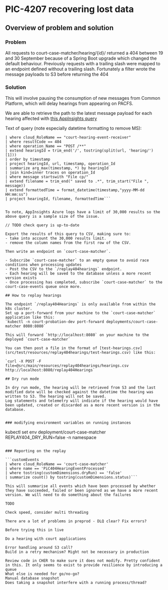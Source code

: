 # PIC-4207 recovering lost data

## Overview of problem and solution

### Problem
All requests to court-case-matcher/hearing/{id}/ returned a 404 between 19 and 30 September because of a Spring Boot upgrade which changed the
default behaviour. Previously requests with a trailing slash were mapped to an endpoint defined without a trailing slash.
Fortunately a filter wrote the message payloads to S3 before returning the 404

### Solution

This will involve pausing the consumption of new messages from Common Platform, which will delay hearings from appearing on PACFS.

We are able to retrieve the path to the latest message payload for each hearing affected with [this AppInsights query](https://portal.azure.com#@747381f4-e81f-4a43-bf68-ced6a1e14edf/blade/Microsoft_OperationsManagementSuite_Workspace/Logs.ReactView/resourceId/%2Fsubscriptions%2Fa5ddf257-3b21-4ba9-a28c-ab30f751b383%2FresourceGroups%2Fnomisapi-prod-rg%2Fproviders%2FMicrosoft.Insights%2Fcomponents%2Fnomisapi-prod/source/LogsBlade.AnalyticsShareLinkToQuery/q/H4sIAAAAAAAAA22QTU%252FDMAyG7%252FwKq5d%252BqKMg7YTUExLaDgMEuyFUhcZsGU1SHHcfiB9P2m5dQeQW%252B30f2y%252FhZ4OO3cU37NZICGVlG1k82QrvhUbIcwhK2xBP1ihImdUEt2h4Qlii2iIFg5HQNRXfWtmZplfToWNrJMHKmmJAPj48LyFLktaOe0Yj4cifS8iBSenCF6MwC1Ng67htRa6uFEcNVSmER3kWxi%252FXr3HsOZYkErwdgJX2Jwld%252B2JNdoMln%252BkpdP5Bk47Wm0vvcI3WXvuFIGhVaLGPRtokbgcMMC%252FfWGXgQxmZK2P8fCZRogNr%252FnL7LDzJiRWC5xG7neI1BHeq8rnX2SiMd18yXVjnLAJwYovSxwGXSZD2jY4T9QhfO%252BK7PE4oS1owo1yqjtf%252FCykY28NG1wUH%252F7LFIpMSZrMbrW%252BcC%252BL%252FQzwtmP7m%252FwBka4WlTwIAAA%253D%253D/timespan/2024-09-19T14%3A00%3A55.000Z%2F2024-09-30T16%3A31%3A55.000Z)

Text of query (note especially datetime formatting to remove MS):
```requests
| where cloud_RoleName == "court-hearing-event-receiver"
| where resultCode == 404
| where operation_Name == "POST /**"
| extend hearingId = trim_end('/', tostring(split(url, 'hearing/')[1]))
| order by timestamp
| project hearingId, url, timestamp, operation_Id
| summarize arg_max(timestamp, *) by hearingId
| join kind=inner traces on operation_Id
| where message startswith "File cp/"
| extend filename = trim_end(" saved to .*", trim_start("File ", message))
| extend formattedTime = format_datetime(timestamp,"yyyy-MM-dd HH:mm:ss")
| project hearingId, filename, formattedTime```


To note, AppInsights Azure logs have a limit of 30,000 results so the above query is a sample size of the issue.

// TODO check query is up-to-date

Export the results of this query to CSV, making sure to:
- take into account the 30,000 results limit.
- remove the column names from the first row of the CSV.

Then write an endpoint on `court-case-matcher`. 

- Subscribe `court-case-matcher` to an empty queue to avoid race conditions when processing updates
- Post the CSV to the `/replay404hearings` endpoint.
- Each hearing will be saved to the database unless a more recent version exists
- Once processing has completed, subscribe `court-case-matcher` to the court-case-events queue once more. 

## How to replay hearings

The endpoint `/replay404Hearings` is only available from within the k8s cluster.  
Set up a port-forward from your machine to the `court-case-matcher` application like this: 
`kubectl -n court-probation-dev port-forward deployments/court-case-matcher 8080:8080`

This will forward `http://localhost:8080` on your machine to the deployed `court-case-matcher`

You can then post a file in the format of [test-hearings.csv](src/test/resources/replay404hearings/test-hearings.csv) like this:

`curl -X POST -F file=@src/main/resources/replay404hearings/hearings.csv http://localhost:8080/replay404Hearings`

## Dry run mode

In dry run mode, the hearing will be retrieved from S3 and the last modified date will be checked against the datetime the hearing was written to S3. The hearing will not be saved.
Log statements and telemetry will indicate if the hearing would have been updated, created or discarded as a more recent version is in the database.


### modifying environment variables on running instances

```
kubectl set env deployment/court-case-matcher REPLAY404_DRY_RUN=false -n namespace
```

### Reporting on the replay

```customEvents
| where cloud_RoleName == 'court-case-matcher'
| where name == 'PiC404HearingEventProcessed'
| where tostring(customDimensions.dryRun) == 'false'
| summarize count() by tostring(customDimensions.status)```

This will summarise all events which have been processed by whether they have succeeded, failed or been ignored as we have a more recent version. We will need to do something about the failures

TODO

Check speed, consider multi threading

There are a lot of problems in preprod - DLQ clear? Fix errors?

Before trying this in live

Do a hearing with court applications

Error handling around S3 call?
Build in a retry mechanism? Might not be necessary in production

Review code in CHER to make sure it does not modify. Pretty confident in this. It only seems to exist to provide resilience by introducing a queue
What else is needed for go/no-go?
Manual database snapshot
Does taking a snapshot interfere with a running process/thread?

